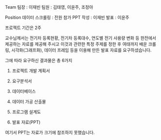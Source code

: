 

Team
팀장 : 이재빈
팀원 : 김태영, 이윤주, 조정아


Position
데이터 스크롤링 : 전원 참가
PPT 작성 : 이재빈
발표 : 이윤주

프로젝트 기간은 2주


교수님께서는 전기차 등록현황, 전기차 등록대수, 연도별 전기 사용량 변화 등 한전에서 제공하는 자료를 제공해 주시고 이것과 관련한 특정 주제를 정한 후 여태까지 배운 크롤링, 시각화(그래프화), 데이터 프레임 등을 이용해 만든 발표 자료를 요구하셨습니다.

그에 따라 요구하신 결과물은 총 6가지


1. 프로젝트 개발 계획서

2. 요구분석서

3. 데이터베이스

4. 데이터 가공 산출물

5. 프로그램 설계도

6. 발표 자료(PPT)


여기서 PPT는 자료가 크기에 참조하지 못했습니다.
